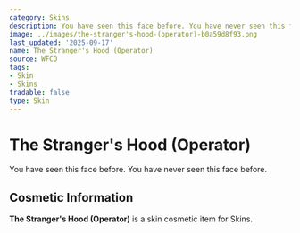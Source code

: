 ```yaml
---
category: Skins
description: You have seen this face before. You have never seen this face before.
image: ../images/the-stranger's-hood-(operator)-b0a59d8f93.png
last_updated: '2025-09-17'
name: The Stranger's Hood (Operator)
source: WFCD
tags:
- Skin
- Skins
tradable: false
type: Skin
---
```


# The Stranger's Hood (Operator)

You have seen this face before. You have never seen this face before.

## Cosmetic Information

**The Stranger's Hood (Operator)** is a skin cosmetic item for Skins.


